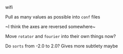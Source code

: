 wifi

Pull as many values as possible into `conf` files

~I think the axes are reversed somewhere~

Move `rotator` and `fourier` into their own things now?

Do `sorts` from -2.0 to 2.0? Gives more subtlety maybe
